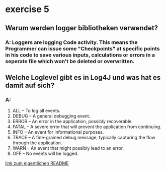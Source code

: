 # exercise 5

## Warum werden logger bibliotheken verwendet?
### A: Loggers are logging Code activity. This means the Programmer can issue some "Checkpoints" at specific points in his code to save various inputs, calculations or errors in a seperate file which won't be deleted or overwritten.

## Welche Loglevel gibt es in Log4J und was hat es damit auf sich?
### A:
1. ALL – To log all events.
2. DEBUG – A general debugging event.
3. ERROR – An error in the application, possibly recoverable. 
4. FATAL – A severe error that will prevent the application from continuing. 
5. INFO – An event for informational purposes. 
6. TRACE – A fine-grained debug message, typically capturing the flow through the application. 
7. WARN – An event that might possibly lead to an error. 
8. OFF – No events will be logged.

[link zum eigentlichen README](README.md)
